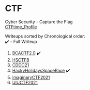 # CTF
Cyber Security - Capture the Flag  
[CTFtime_Profile](https://ctftime.org/team/156732)  

Writeups sorted by Chronological order:  
✔️ - Full Writeup  
1. [BCACTF2.0](https://github.com/Rookie441/CTF/blob/main/CTFs/BCACTF2.0_Writeup.md) ✔️
2. [HSCTF8](https://github.com/Rookie441/CTF/blob/main/CTFs/HSCTF8_Writeup.md)
3. [CDDC21](https://github.com/Rookie441/CTF/blob/main/CTFs/CDDC21_Writeup.md)
4. [HackyHolidaysSpaceRace](https://github.com/Rookie441/CTF/blob/main/CTFs/Hacky_Holidays_Space_Race_Writeup.md) ✔️
5. [ImaginaryCTF2021](https://github.com/Rookie441/CTF/blob/main/CTFs/ImaginaryCTF2021_Writeup.md)
6. [UIUCTF2021](https://github.com/Rookie441/CTF/blob/main/CTFs/UIUCTF2021_Writeup.md)
